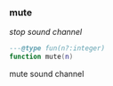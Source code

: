 ### mute

_stop sound channel_

```lua
---@type fun(n?:integer)
function mute(n)
```

mute sound channel
